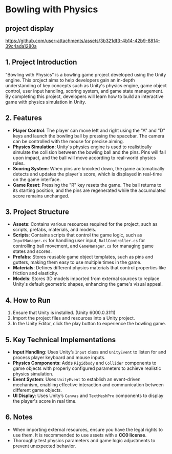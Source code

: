 # Bowling with Physics

## project display




https://github.com/user-attachments/assets/3b321df3-4b14-42b9-8814-39c4ada1280a





## 1. Project Introduction  
"Bowling with Physics" is a bowling game project developed using the Unity engine. This project aims to help developers gain an in-depth understanding of key concepts such as Unity's physics engine, game object control, user input handling, scoring system, and game state management. By completing this project, developers will learn how to build an interactive game with physics simulation in Unity.  

## 2. Features  

- **Player Control**: The player can move left and right using the "A" and "D" keys and launch the bowling ball by pressing the spacebar. The camera can be controlled with the mouse for precise aiming.  
- **Physics Simulation**: Unity's physics engine is used to realistically simulate the collision between the bowling ball and the pins. Pins will fall upon impact, and the ball will move according to real-world physics rules.  
- **Scoring System**: When pins are knocked down, the game automatically detects and updates the player's score, which is displayed in real-time on the game interface.  
- **Game Reset**: Pressing the "R" key resets the game. The ball returns to its starting position, and the pins are regenerated while the accumulated score remains unchanged.  

## 3. Project Structure  

- **Assets**: Contains various resources required for the project, such as scripts, prefabs, materials, and models.  
- **Scripts**: Contains scripts that control the game logic, such as `InputManager.cs` for handling user input, `BallController.cs` for controlling ball movement, and `GameManager.cs` for managing game states and scores.  
- **Prefabs**: Stores reusable game object templates, such as pins and gutters, making them easy to use multiple times in the game.  
- **Materials**: Defines different physics materials that control properties like friction and elasticity.  
- **Models**: Stores 3D models imported from external sources to replace Unity's default geometric shapes, enhancing the game's visual appeal.  

## 4. How to Run  

1. Ensure that Unity is installed.  (Unity 6000.0.31f1)
2. Import the project files and resources into a Unity project.  
3. In the Unity Editor, click the play button to experience the bowling game.  

## 5. Key Technical Implementations  

- **Input Handling**: Uses Unity’s `Input` class and `UnityEvent` to listen for and process player keyboard and mouse inputs.  
- **Physics Components**: Adds `Rigidbody` and `Collider` components to game objects with properly configured parameters to achieve realistic physics simulation.  
- **Event System**: Uses `UnityEvent` to establish an event-driven mechanism, enabling effective interaction and communication between different game objects.  
- **UI Display**: Uses Unity’s `Canvas` and `TextMeshPro` components to display the player's score in real time.  

## 6. Notes  

- When importing external resources, ensure you have the legal rights to use them. It is recommended to use assets with a **CC0 license**.  
- Thoroughly test physics parameters and game logic adjustments to prevent unexpected behavior.  
